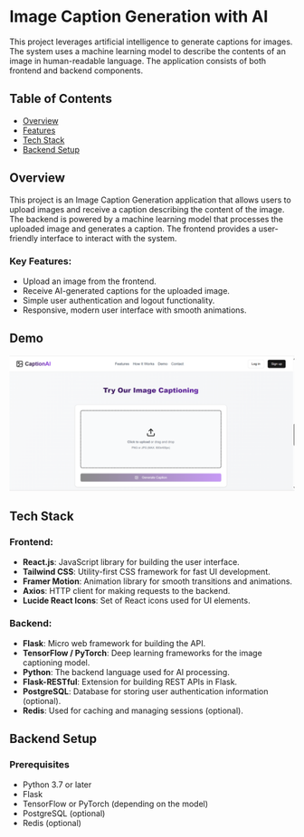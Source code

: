 # Image Caption Generation with AI

This project leverages artificial intelligence to generate captions for images. The system uses a machine learning model to describe the contents of an image in human-readable language. The application consists of both frontend and backend components.

## Table of Contents

- [Overview](#overview)
- [Features](#features)
- [Tech Stack](#tech-stack)
- [Backend Setup](#backend-setup)

## Overview

This project is an Image Caption Generation application that allows users to upload images and receive a caption describing the content of the image. The backend is powered by a machine learning model that processes the uploaded image and generates a caption. The frontend provides a user-friendly interface to interact with the system.

### Key Features:
- Upload an image from the frontend.
- Receive AI-generated captions for the uploaded image.
- Simple user authentication and logout functionality.
- Responsive, modern user interface with smooth animations.


## Demo
![alt text](image-3.png)



## Tech Stack

### Frontend:
- **React.js**: JavaScript library for building the user interface.
- **Tailwind CSS**: Utility-first CSS framework for fast UI development.
- **Framer Motion**: Animation library for smooth transitions and animations.
- **Axios**: HTTP client for making requests to the backend.
- **Lucide React Icons**: Set of React icons used for UI elements.

### Backend:
- **Flask**: Micro web framework for building the API.
- **TensorFlow / PyTorch**: Deep learning frameworks for the image captioning model.
- **Python**: The backend language used for AI processing.
- **Flask-RESTful**: Extension for building REST APIs in Flask.
- **PostgreSQL**: Database for storing user authentication information (optional).
- **Redis**: Used for caching and managing sessions (optional).

## Backend Setup

### Prerequisites
- Python 3.7 or later
- Flask
- TensorFlow or PyTorch (depending on the model)
- PostgreSQL (optional)
- Redis (optional)

